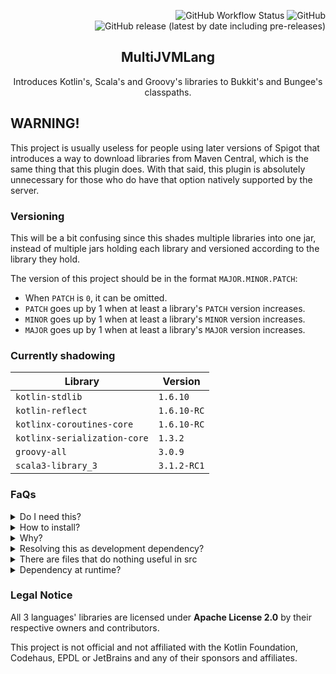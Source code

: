 <div align="right">

![GitHub Workflow Status](https://img.shields.io/github/workflow/status/harulol/multi-jvm-lang/gradle?style=plastic) ![GitHub](https://img.shields.io/github/license/harulol/multi-jvm-lang?style=plastic) ![GitHub release (latest by date including pre-releases)](https://img.shields.io/github/v/release/harulol/multi-jvm-lang?include_prereleases&style=plastic)
</div>

<div align="center">

## MultiJVMLang

Introduces Kotlin's, Scala's and Groovy's libraries to Bukkit's and Bungee's classpaths.
</div>

## WARNING!

This project is usually useless for people using later versions of Spigot that introduces a way to download libraries from Maven Central, which is the same thing that this plugin
does. With that said, this plugin is absolutely unnecessary for those who do have that option natively supported by the server.

### Versioning

This will be a bit confusing since this shades multiple libraries into one jar, instead of multiple jars holding each library and versioned according to the library they hold.

The version of this project should be in the format `MAJOR.MINOR.PATCH`:

- When `PATCH` is `0`, it can be omitted.
- `PATCH` goes up by 1 when at least a library's `PATCH` version increases.
- `MINOR` goes up by 1 when at least a library's `MINOR` version increases.
- `MAJOR` goes up by 1 when at least a library's `MAJOR` version increases.

### Currently shadowing

| Library                      | Version     |
|------------------------------|-------------|
| `kotlin-stdlib`              | `1.6.10`    |
| `kotlin-reflect`             | `1.6.10-RC` |
| `kotlinx-coroutines-core`    | `1.6.10-RC` |
| `kotlinx-serialization-core` | `1.3.2`     |
| `groovy-all`                 | `3.0.9`     |
| `scala3-library_3`           | `3.1.2-RC1` |

### FaQs

<details>
<summary>Do I need this?</summary>

If running a server with version below `1.16`-ish, maybe if you have projects that use these languages. Otherwise, no.
</details>

<details>
<summary>How to install?</summary>

Just like any other plugin! By using the provided and very self-explanatory `plugins` folder?
</details>

<details>
<summary>Why?</summary>

So plugin developers using these languages don't have to shadow in the standard libraries of these languages for them to be usable.
</details>

<details>
<summary>Resolving this as development dependency?</summary>

No. Just use the language's provided libraries. If you use this, you must have like all 4 languages in the project lol.
</details>

<details>
<summary>There are files that do nothing useful in src</summary>

Yea, because they only serve as entrypoints for Bukkit and Bungee to recognize and load the classes.
</details>

<details>
<summary>Dependency at runtime?</summary>

Properly the same for both `bungee.yml` and `plugin.yml`.

```yaml
depend: [ MultiJVMLang ]
```

</details>

### Legal Notice

All 3 languages' libraries are licensed under **Apache License 2.0** by their respective owners and contributors.

This project is not official and not affiliated with the Kotlin Foundation, Codehaus, EPDL or JetBrains and any of their sponsors and affiliates.